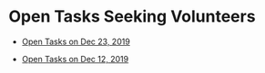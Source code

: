 # Open Tasks Seeking Volunteers

* [Open Tasks on Dec 23, 2019](openTasks-12-12-19.md)

* [Open Tasks on Dec 12, 2019](openTasks-12-12-19.md)